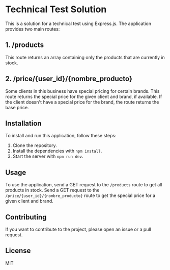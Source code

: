 # Technical Test Solution

This is a solution for a technical test using Express.js. The application provides two main routes:

## 1. /products

This route returns an array containing only the products that are currently in stock.

## 2. /price/{user_id}/{nombre_producto}

Some clients in this business have special pricing for certain brands. This route returns the special price for the given client and brand, if available. If the client doesn't have a special price for the brand, the route returns the base price.

## Installation

To install and run this application, follow these steps:

1. Clone the repository.
2. Install the dependencies with `npm install`.
3. Start the server with `npm run dev`.

## Usage

To use the application, send a GET request to the `/products` route to get all products in stock. Send a GET request to the `/price/{user_id}/{nombre_producto}` route to get the special price for a given client and brand.

## Contributing

If you want to contribute to the project, please open an issue or a pull request.

## License

MIT
